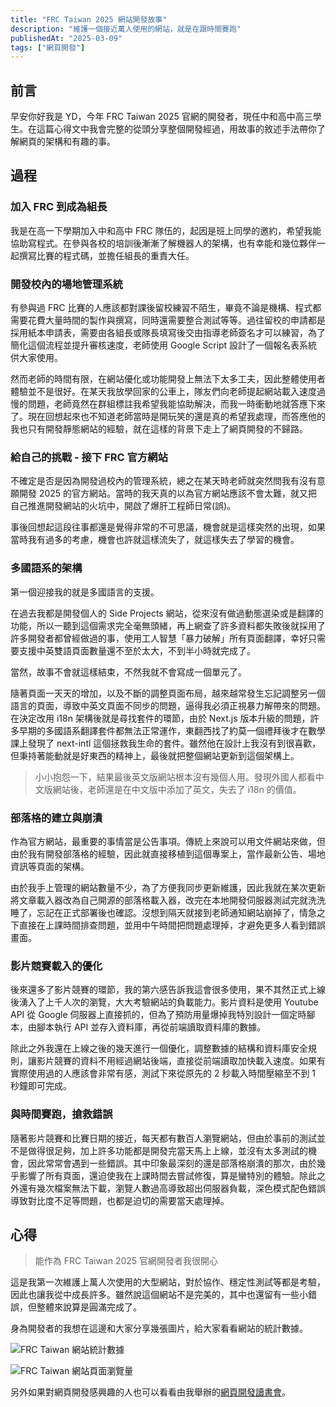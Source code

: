 ```yaml
---
title: "FRC Taiwan 2025 網站開發故事"
description: "維護一個接近萬人使用的網站，就是在跟時間賽跑"
publishedAt: "2025-03-09"
tags: ["網頁開發"]
---
```


## 前言

早安你好我是 YD，今年 FRC Taiwan 2025 官網的開發者，現任中和高中高三學生。在這篇心得文中我會完整的從頭分享整個開發經過，用故事的敘述手法帶你了解網頁的架構和有趣的事。

## 過程

### 加入 FRC 到成為組長

我是在高一下學期加入中和高中 FRC 隊伍的，起因是班上同學的邀約，希望我能協助寫程式。在參與各校的培訓後漸漸了解機器人的架構，也有幸能和幾位夥伴一起撰寫比賽的程式碼，並擔任組長的重責大任。

### 開發校內的場地管理系統

有參與過 FRC 比賽的人應該都對課後留校練習不陌生，畢竟不論是機構、程式都需要花費大量時間的製作與撰寫，同時還需要整合測試等等。過往留校的申請都是採用紙本申請表，需要由各組長或隊長填寫後交由指導老師簽名才可以練習，為了簡化這個流程並提升審核速度，老師使用 Google Script 設計了一個報名表系統供大家使用。

然而老師的時間有限，在網站優化或功能開發上無法下太多工夫，因此整體使用者體驗並不是很好。在某天我放學回家的公車上，隊友們向老師提起網站載入速度過慢的問題，老師竟然在群組標註我希望我能協助解決，而我一時衝動地就答應下來了。現在回想起來也不知道老師當時是開玩笑的還是真的希望我處理，而答應他的我也只有開發靜態網站的經驗，就在這樣的背景下走上了網頁開發的不歸路。

### 給自己的挑戰 - 接下 FRC 官方網站

不確定是否是因為開發過校內的管理系統，總之在某天時老師就突然問我有沒有意願開發 2025 的官方網站。當時的我天真的以為官方網站應該不會太難，就又把自己推進開發網站的火坑中，開啟了爆肝工程師日常(誤)。

事後回想起這段往事都還是覺得非常的不可思議，機會就是這樣突然的出現，如果當時我有過多的考慮，機會也許就這樣流失了，就這樣失去了學習的機會。

### 多國語系的架構

第一個迎接我的就是多國語言的支援。

在過去我都是開發個人的 Side Projects 網站，從來沒有做過動態選染或是翻譯的功能，所以一聽到這個需求完全毫無頭緒，再上網查了許多資料都失敗後就採用了許多開發者都曾經做過的事，使用工人智慧「暴力破解」所有頁面翻譯，幸好只需要支援中英雙語頁面數量還不至於太大，不到半小時就完成了。

當然，故事不會就這樣結束，不然我就不會寫成一個單元了。

隨著頁面一天天的增加，以及不斷的調整頁面布局，越來越常發生忘記調整另一個語言的頁面，導致中英文頁面不同步的問題，逼得我必須正視暴力解帶來的問題。在決定改用 i18n 架構後就是尋找套件的環節，由於 Next.js 版本升級的問題，許多早期的多國語系翻譯套件都無法正常運作，東翻西找了約莫一個禮拜後才在數學課上發現了 next-intl 這個拯救我生命的套件。雖然他在設計上我沒有到很喜歡，但秉持著能動就是好東西的精神上，最後就把整個網站更新到這個架構上。

> 小小抱怨一下，結果最後英文版網站根本沒有幾個人用。發現外國人都看中文版網站後，老師還是在中文版中添加了英文，失去了 i18n 的價值。

### 部落格的建立與崩潰

作為官方網站，最重要的事情當是公告事項。傳統上來說可以用文件網站來做，但由於我有開發部落格的經驗，因此就直接移植到這個專案上，當作最新公告、場地資訊等頁面的架構。

由於我手上管理的網站數量不少，為了方便我同步更新維護，因此我就在某次更新將文章載入器改為自己開源的部落格載入器，改完在本地開發伺服器測試完就洗洗睡了，忘記在正式部署後也確認。沒想到隔天就接到老師通知網站崩掉了，情急之下直接在上課時間排查問題，並用中午時間把問題處理掉，才避免更多人看到錯誤畫面。

### 影片競賽載入的優化

後來還多了影片競賽的環節，我的第六感告訴我這會很多使用，果不其然正式上線後湧入了上千人次的瀏覽，大大考驗網站的負載能力。影片資料是使用 Youtube API 從 Google 伺服器上直接抓的，但為了預防用量爆掉我特別設計一個定時腳本，由腳本執行 API 並存入資料庫，再從前端讀取資料庫的數據。

除此之外我還在上線之後的幾天進行一個優化，調整數據的結構和資料庫安全規則，讓影片競賽的資料不用經過網站後端，直接從前端讀取加快載入速度。如果有實際使用過的人應該會非常有感，測試下來從原先的 2 秒載入時間壓縮至不到 1 秒鐘即可完成。

### 與時間賽跑，搶救錯誤

隨著影片競賽和比賽日期的接近，每天都有數百人瀏覽網站，但由於事前的測試並不是做得很足夠，加上許多功能都是開發完當天馬上上線，並沒有太多測試的機會，因此常常會遇到一些錯誤。其中印象最深刻的還是部落格崩潰的那次，由於幾乎影響了所有頁面，還迫使我在上課時間去嘗試修復，算是蠻特別的體驗。除此之外還有幾次檔案無法下載，瀏覽人數過高導致超出伺服器負載，深色模式配色錯誤導致對比度不足等問題，也都是迫切的需要當天處理掉。

## 心得

> 能作為 FRC Taiwan 2025 官網開發者我很開心

這是我第一次維護上萬人次使用的大型網站，對於協作、穩定性測試等都是考驗，因此也讓我從中成長許多。雖然說這個網站不是完美的，其中也還留有一些小錯誤，但整體來說算是圓滿完成了。

身為開發者的我想在這邊和大家分享幾張圖片，給大家看看網站的統計數據。

![FRC Taiwan 網站統計數據](/images/blogs/frctw-web-1.png)

![FRC Taiwan 網站頁面瀏覽量](/images/blogs/frctw-web-2.png)

另外如果對網頁開發感興趣的人也可以看看由我舉辦的[網頁開發讀書會](https://discord.gg/5S9DCMaHnX)。
